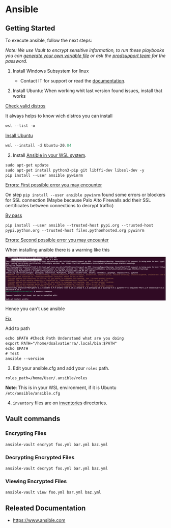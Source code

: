 # Ansible

## Getting Started

To execute ansible, follow the next steps:

_Note: We use Vault to encrypt sensitive information, to run these playbooks you can [generate your own variable file](https://docs.ansible.com/ansible/2.8/user_guide/vault.html#:~:text=Ansible%20Vault%20is%20a%20feature,or%20placed%20in%20source%20control.) or ask the [prodsupport team](prodsupport@axosbank.com) for the password._ 

1.	Install Windows Subsystem for linux
    - Contact IT for support or read the [documentation](https://learn.microsoft.com/en-us/windows/wsl/install).

2. Install Ubuntu: When working whit last version found issues, install that works

<ins>Check valid distros</ins>

It always helps to know wich distros you can install

```powershell
wsl --list -o
```
<ins>Insall Ubuntu</ins>

```powershell
wsl --install -d Ubuntu-20.04
```

2.	Install [Ansible in your WSL system](https://docs.ansible.com/ansible/latest/os_guide/windows_faq.html).

````shell
sudo apt-get update
sudo apt-get install python3-pip git libffi-dev libssl-dev -y
pip install --user ansible pywinrm
````

<ins>Errors: First possible error you may encounter</ins>

On step `pip install --user ansible pywinrm` found some errors or blockers for SSL connection (Maybe because Palo Alto Firewalls add their SSL certificates between connections to decrypt traffic)

<ins>By pass</ins>

```shell
pip install --user ansible --trusted-host pypi.org --trusted-host pypi.python.org --trusted-host files.pythonhosted.org pywinrm
```

<ins>Errors: Second possible error you may encounter</ins>

When installing ansible there is a warning like this

![errors_second_possible_error](assets/errors_second_possible_error.PNG)

Hence you can't use ansible 

<ins>Fix</ins>

Add to path

```shell
echo $PATH #Check Path Understand what are you doing
export PATH="/home/dsalvatierra/.local/bin:$PATH"
echo $PATH
# Test
ansible --version
```

3. Edit your ansible.cfg and add your `roles` path.

````shell
roles_path=/home/User/.ansible/roles
````

**Note**: This is in your WSL environment, if it is Ubuntu `/etc/ansible/ansible.cfg`

4. `inventory` files are on [inventories](/inventories/) directories.

## Vault commands

### Encrypting Files

```shell
ansible-vault encrypt foo.yml bar.yml baz.yml
```

### Decrypting Encrypted Files

```shell
ansible-vault decrypt foo.yml bar.yml baz.yml
```

### Viewing Encrypted Files

```shell
ansible-vault view foo.yml bar.yml baz.yml
```


## Releated Documentation

- https://www.ansible.com


